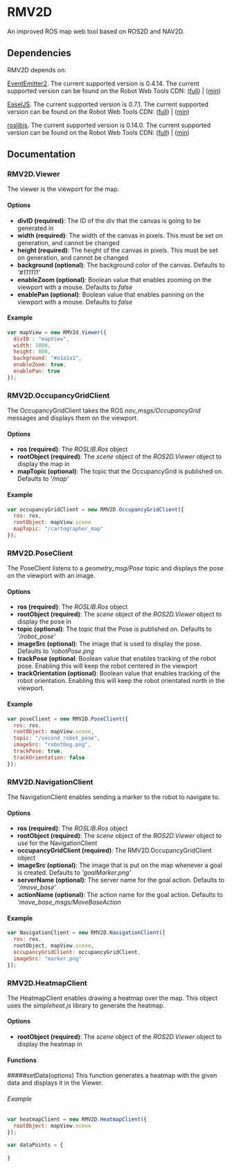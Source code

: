 # RMV2D
An improved ROS map web tool based on ROS2D and NAV2D.

## Dependencies
RMV2D depends on:

[EventEmitter2](https://github.com/hij1nx/EventEmitter2). The current supported version is 0.4.14. The current supported version can be found on the Robot Web Tools CDN: ([full](https://static.robotwebtools.org/EventEmitter2/0.4.14/eventemitter2.js)) | ([min](https://static.robotwebtools.org/EventEmitter2/0.4.14/eventemitter2.min.js))

[EaselJS](https://github.com/CreateJS/EaselJS/). The current supported version is 0.7.1. The current supported version can be found on the Robot Web Tools CDN: ([full](https://static.robotwebtools.org/EaselJS/0.7.1/easeljs.js)) | ([min](https://static.robotwebtools.org/EaselJS/0.7.1/easeljs.min.js))

[roslibjs](https://github.com/RobotWebTools/roslibjs). The current supported version is 0.14.0. The current supported version can be found on the Robot Web Tools CDN: ([full](https://static.robotwebtools.org/roslibjs/0.14.0/roslib.js)) | ([min](https://static.robotwebtools.org/roslibjs/0.14.0/roslib.min.js))

## Documentation

### RMV2D.Viewer
The viewer is the viewport for the map. 

#### Options
* **divID (required)**: The ID of the div that the canvas is going to be generated in
* **width (required)**: The width of the canvas in pixels. This must be set on generation, and cannot be changed
* **height (required)**: The height of the canvas in pixels. This must be set on generation, and cannot be changed
* **background (optional)**: The background color of the canvas. Defaults to *'#111111'*
* **enableZoom (optional)**: Boolean value that enables zooming on the viewport with a mouse. Defaults to *false*
* **enablePan (optional)**: Boolean value that enables panning on the viewport with a mouse. Defaults to *false*

#### Example
```javascript
var mapView = new RMV2d.Viewer({
  divID : "mapView",
  width: 1000,
  height: 800,
  background: "#a1a1a1",
  enableZoom: true,
  enablePan: true
});
```


### RMV2D.OccupancyGridClient 
The OccupancyGridClient takes the ROS *nav_msgs/OccupancyGrid* messages and displays them on the viewport. 

#### Options
* **ros (required)**: The *ROSLIB.Ros* object
* **rootObject (required)**: The *scene* object of the *ROS2D.Viewer* object to display the map in
* **mapTopic (optional)**: The topic that the OccupancyGrid is published on. Defaults to *'/map'*

#### Example
```javascript
var occupancyGridClient = new RMV2D.OccupancyGridClient({
  ros: ros,
  rootObject: mapView.scene
  mapTopic: "/cartographer_map"
});
```


### RMV2D.PoseClient
The PoseClient listens to a *geometry_msg/Pose* topic and displays the pose on the viewport with an image.

#### Options
* **ros (required)**: The *ROSLIB.Ros* object
* **rootObject (required)**: The *scene* object of the *ROS2D.Viewer* object to display the pose in
* **topic (optional)**: The topic that the Pose is published on. Defaults to *'/robot_pose'*
* **imageSrc (optional)**: The image that is used to display the pose. Defaults to *'robotPose.png*
* **trackPose (optional**: Boolean value that enables tracking of the robot pose. Enabling this will keep the robot centered in the viewport
* **trackOrientation (optional)**: Boolean value that enables tracking of the robot orientation. Enabling this will keep the robot orientated north in the viewport.

#### Example
```javascript
var poseClient = new RMV2D.PoseClient({
  ros: ros,
  rootObject: mapView.scene,
  topic: "/second_robot_pose",
  imageSrc: "robotDog.png",
  trackPose: true,
  trackOrientation: false
});
```


### RMV2D.NavigationClient
The NavigationClient enables sending a marker to the robot to navigate to. 

#### Options
* **ros (required)**: The *ROSLIB.Ros* object
* **rootObject (required)**: The *scene* object of the *ROS2D.Viewer* object to use for the NavigationClient
* **occupancyGridClient (required)**: The RMV2D.OccupancyGridClient object
* **imageSrc (optional)**: The image that is put on the map whenever a goal is created. Defaults to *'goalMarker.png'*
* **serverName (optional)**: The server name for the goal action. Defaults to *'/move_base'*
* **actionName (optional)**: The action name for the goal action. Defaults to *'move_base_msgs/MoveBaseAction*

#### Example
```javascript
var NavigationClient = new RMV2D.NavigationClient({
  ros: ros,
  rootObject, mapView.scene,
  occupancyGridClient: occupancyGridClient,
  imageSrc: "marker.png"
});
```


### RMV2D.HeatmapClient
The HeatmapClient enables drawing a heatmap over the map. This object uses the *simpleheat.js* library to generate the heatmap.

#### Options
* **rootObject (required)**: The *scene* object of the *ROS2D.Viewer* object to display the heatmap in

#### Functions 
#####setData(options)
This function generates a heatmap with the given data and displays it in the Viewer. 

###### Example
```javascript
var heatmapClient = new RMV2D.HeatmapClient({
  rootObject: mapView.scene
});

var dataPoints = {
  
}



